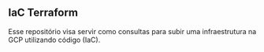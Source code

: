 ## IaC Terraform

Esse repositório visa servir como consultas para subir uma infraestrutura na GCP utilizando código (IaC).